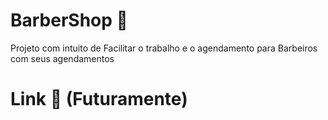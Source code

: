 # BarberShop 💬	
Projeto com intuito de Facilitar o trabalho e o agendamento para Barbeiros com seus agendamentos

# Link 🚀 (Futuramente)
